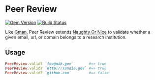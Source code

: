 # Peer Review

[![Gem Version](https://badge.fury.io/rb/peer_review.svg)](http://badge.fury.io/rb/peer_review) [![Build Status](https://travis-ci.org/benbalter/peer_review.svg)](https://travis-ci.org/benbalter/peer_review)

Like [Gman](https://github.com/benbalter/gman), Peer Review extends [Naughty Or Nice](https://github.com/benbalter/naughty_or_nice) to validate whether a given email, url, or domain belongs to a research institution.

## Usage

```ruby
PeerReview.valid? `foo@nih.gov`       #=> true
PeerReview.valid? `http://sandia.gov` #=> true
PeerReview.valid? `github.com`        #=> false
```
